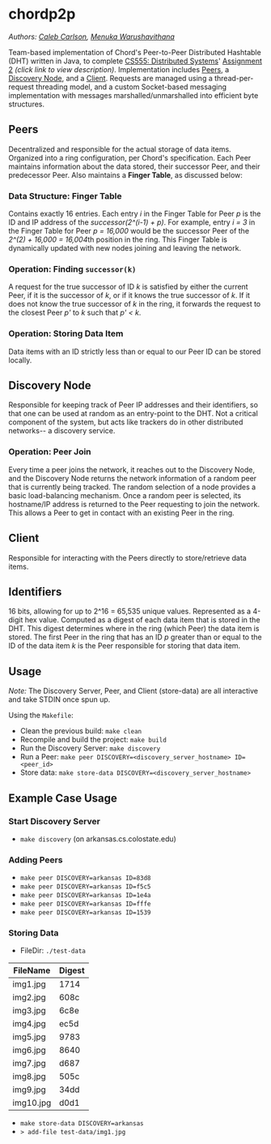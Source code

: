 # chordp2p

_Authors: [Caleb Carlson](https://github.com/inf0rmatiker), [Menuka Warushavithana](https://github.com/menuka94)_

Team-based implementation of Chord's Peer-to-Peer Distributed Hashtable (DHT) written in Java, to complete
[CS555: Distributed Systems](https://www.cs.colostate.edu/~cs555/)' [Assignment 2](docs/CS555-Fall2021-HW2.pdf) *(click link to view description)*.
Implementation includes [Peers](#Peers), a [Discovery Node](#Discovery-Node), and a [Client](#Client).
Requests are managed using a thread-per-request threading model, and a custom Socket-based messaging implementation
with messages marshalled/unmarshalled into efficient byte structures.

## Peers

Decentralized and responsible for the actual storage of data items. Organized into a ring configuration, per Chord's specification.
Each Peer maintains information about the data stored, their successor Peer, and their predecessor Peer.
Also maintains a **Finger Table**, as discussed below:

### Data Structure: Finger Table

Contains exactly 16 entries. Each entry *i* in the Finger Table for Peer *p* is the ID and IP address of the _successor(2^(i-1) + p)_.
For example, entry _i = 3_ in the Finger Table for Peer *p = 16,000* would be the successor Peer of the *2^(2) + 16,000 = 16,004*th position
in the ring. This Finger Table is dynamically updated with new nodes joining and leaving the network.

### Operation: Finding `successor(k)`

A request for the true successor of ID _k_ is satisfied by either the current Peer, if it is the successor of _k_, or if it knows
the true successor of _k_. If it does not know the true successor of _k_ in the ring, it forwards the request to the closest Peer _p'_
to _k_ such that _p' < k_.

### Operation: Storing Data Item

Data items with an ID strictly less than or equal to our Peer ID can be stored locally.

## Discovery Node

Responsible for keeping track of Peer IP addresses and their identifiers, so that one can be used at random as an entry-point to the DHT.
Not a critical component of the system, but acts like trackers do in other distributed networks-- a discovery service.

### Operation: Peer Join

Every time a peer joins the network, it reaches out to the Discovery Node, and the Discovery Node returns the network information
of a random peer that is currently being tracked. The random selection of a node provides a basic load-balancing mechanism.
Once a random peer is selected, its hostname/IP address is returned to the Peer requesting to join the network. This allows
a Peer to get in contact with an existing Peer in the ring.

## Client

Responsible for interacting with the Peers directly to store/retrieve data items.

## Identifiers

16 bits, allowing for up to 2^16 = 65,535 unique values. Represented as a 4-digit hex value.
Computed as a digest of each data item that is stored in the DHT. This digest determines where in the ring (which Peer) the data item
is stored. The first Peer in the ring that has an ID _p_ greater than or equal to the ID of the data item _k_ is the Peer responsible
for storing that data item.

## Usage

*Note:* The Discovery Server, Peer, and Client (store-data) are all interactive and take STDIN once spun up.

Using the `Makefile`:
- Clean the previous build: `make clean`
- Recompile and build the project: `make build`
- Run the Discovery Server: `make discovery`
- Run a Peer: `make peer DISCOVERY=<discovery_server_hostname> ID=<peer_id>`
- Store data: `make store-data DISCOVERY=<discovery_server_hostname>`

## Example Case Usage

### Start Discovery Server

- `make discovery` (on arkansas.cs.colostate.edu)

### Adding Peers

- `make peer DISCOVERY=arkansas ID=83d8`
- `make peer DISCOVERY=arkansas ID=f5c5`
- `make peer DISCOVERY=arkansas ID=1e4a`
- `make peer DISCOVERY=arkansas ID=fffe`
- `make peer DISCOVERY=arkansas ID=1539`

### Storing Data

- FileDir: `./test-data`

| FileName  | Digest |
|-----------|--------|
| img1.jpg  | 1714   |
| img2.jpg  | 608c   |
| img3.jpg  | 6c8e   |
| img4.jpg  | ec5d   |
| img5.jpg  | 9783   |
| img6.jpg  | 8640   |
| img7.jpg  | d687   |
| img8.jpg  | 505c   |
| img9.jpg  | 34dd   |
| img10.jpg | d0d1   |

- `make store-data DISCOVERY=arkansas`
- `> add-file test-data/img1.jpg`